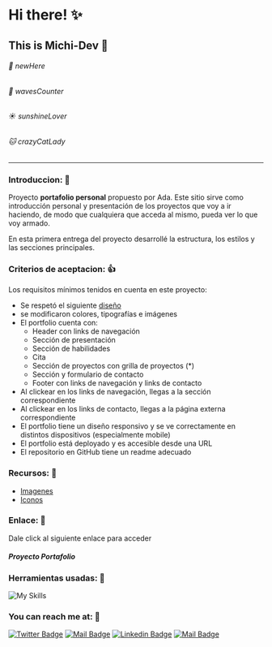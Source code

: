 # Hi there! :sparkles:
## This is Michi-Dev :black_heart:

######  :paw_prints: newHere

######  :ocean: wavesCounter

######  :sunny: sunshineLover

######  :cat: crazyCatLady 
------
### Introduccion: :owl:
Proyecto **portafolio personal** propuesto por Ada. Este sitio sirve como introducción personal y presentación de los proyectos que voy a ir haciendo, de modo que cualquiera que acceda al mismo, pueda ver lo que voy armado.

En esta primera entrega del proyecto desarrollé la estructura, los estilos y las secciones principales. 
### Criterios de aceptacion: :thumbsup:
Los requisitos mínimos tenidos en cuenta en este proyecto:
- Se respetó el siguiente [diseño](https://frontend-proyecto-portfolio.adaitw.org/ "diseño")
- se modificaron colores, tipografías e imágenes
- El portfolio cuenta con:
	- Header con links de navegación
	- Sección de presentación
	- Sección de habilidades
	- Cita
	- Sección de proyectos con grilla de proyectos (*)
	- Sección y formulario de contacto
	- Footer con links de navegación y links de contacto
- Al clickear en los links de navegación, llegas a la sección correspondiente
- Al clickear en los links de contacto, llegas a la página externa correspondiente
- El portfolio tiene un diseño responsivo y se ve correctamente en distintos dispositivos (especialmente mobile)
- El portfolio está deployado y es accesible desde una URL
- El repositorio en GitHub tiene un readme adecuado

### Recursos: :cactus:
- [Imagenes](https://undraw.co/illustrations "Imagenes")
- [Iconos](https://devicon.dev/ "Iconos")

### Enlace: :lobster:
Dale click al siguiente enlace para acceder 
##### Proyecto Portafolio 

### Herramientas usadas: :toolbox:

![My Skills](https://skillicons.dev/icons?i=vscode,github,git,html,css,md) 
### You can reach me at: :fries:

[![Twitter Badge](https://img.shields.io/badge/-@im_majo_jojo-1ca0f1?style=flat&labelColor=1ca0f1&logo=twitter&logoColor=white&link=https://twitter.com/Ipenywis)](https://twitter.com/im_majo_jojo) [![Mail Badge](https://img.shields.io/badge/-@im_majo_jojo-e84393?style=flat&labelColor=e84393&logo=instagram&logoColor=white)](https://instagram.com/islempenywis) [![Linkedin Badge](https://img.shields.io/badge/-Maria_Garces-0e76a8?style=flat&labelColor=0e76a8&logo=linkedin&logoColor=white)](https://www.linkedin.com/in/maria-jose-g-21ab84188/) [![Mail Badge](https://img.shields.io/badge/-mj.garcest-c0392b?style=flat&labelColor=c0392b&logo=gmail&logoColor=white)](mailto:mj.garcest@gmail.com)


